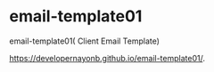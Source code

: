 # email-template01
email-template01( Client Email Template)

https://developernayonb.github.io/email-template01/.
